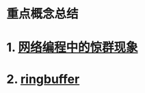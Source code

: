 #  重点概念总结



# 1. [网络编程中的惊群现象](https://www.cnblogs.com/developing/articles/10896961.html)

# 2. [ringbuffer](https://zhuanlan.zhihu.com/p/405930211)